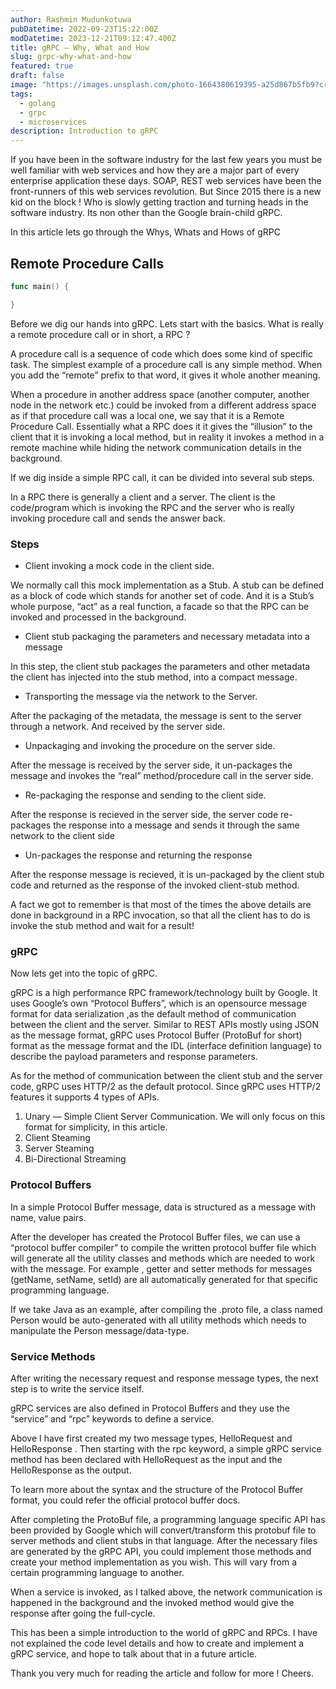 ```yaml
---
author: Rashmin Mudunkotuwa
pubDatetime: 2022-09-23T15:22:00Z
modDatetime: 2023-12-21T09:12:47.400Z
title: gRPC — Why, What and How
slug: grpc-why-what-and-how
featured: true
draft: false
image: "https://images.unsplash.com/photo-1664380619395-a25d867b5fb9?crop=entropy&cs=tinysrgb&fit=max&fm=jpg&q=80&w=1080"
tags:
  - golang
  - grpc
  - microservices
description: Introduction to gRPC
---
```


If you have been in the software industry for the last few years you must be well familiar with web services and how they are a major part of every enterprise application these days. SOAP, REST web services have been the front-runners of this web services revolution. But Since 2015 there is a new kid on the block ! Who is slowly getting traction and turning heads in the software industry. Its non other than the Google brain-child gRPC.

In this article lets go through the Whys, Whats and Hows of gRPC

## Remote Procedure Calls

```go
func main() {

}
```

Before we dig our hands into gRPC. Lets start with the basics. What is really a remote procedure call or in short, a RPC ?

A procedure call is a sequence of code which does some kind of specific task. The simplest example of a procedure call is any simple method. When you add the “remote” prefix to that word, it gives it whole another meaning.

When a procedure in another address space (another computer, another node in the network etc.) could be invoked from a different address space as if that procedure call was a local one, we say that it is a Remote Procedure Call. Essentially what a RPC does it it gives the “illusion” to the client that it is invoking a local method, but in reality it invokes a method in a remote machine while hiding the network communication details in the background.

If we dig inside a simple RPC call, it can be divided into several sub steps.

In a RPC there is generally a client and a server. The client is the code/program which is invoking the RPC and the server who is really invoking procedure call and sends the answer back.

### Steps

- Client invoking a mock code in the client side.

We normally call this mock implementation as a Stub. A stub can be defined as a block of code which stands for another set of code. And it is a Stub’s whole purpose, “act” as a real function, a facade so that the RPC can be invoked and processed in the background.

- Client stub packaging the parameters and necessary metadata into a message

In this step, the client stub packages the parameters and other metadata the client has injected into the stub method, into a compact message.

- Transporting the message via the network to the Server.

After the packaging of the metadata, the message is sent to the server through a network. And received by the server side.

- Unpackaging and invoking the procedure on the server side.

After the message is received by the server side, it un-packages the message and invokes the “real” method/procedure call in the server side.

- Re-packaging the response and sending to the client side.

After the response is recieved in the server side, the server code re-packages the response into a message and sends it through the same network to the client side

- Un-packages the response and returning the response

After the response message is recieved, it is un-packaged by the client stub code and returned as the response of the invoked client-stub method.

A fact we got to remember is that most of the times the above details are done in background in a RPC invocation, so that all the client has to do is invoke the stub method and wait for a result!

### gRPC

Now lets get into the topic of gRPC.

gRPC is a high performance RPC framework/technology built by Google. It uses Google’s own “Protocol Buffers”, which is an opensource message format for data serialization ,as the default method of communication between the client and the server. Similar to REST APIs mostly using JSON as the message format, gRPC uses Protocol Buffer (ProtoBuf for short) format as the message format and the IDL (interface definition language) to describe the payload parameters and response parameters.

As for the method of communication between the client stub and the server code, gRPC uses HTTP/2 as the default protocol. Since gRPC uses HTTP/2 features it supports 4 types of APIs.

1. Unary — Simple Client Server Communication. We will only focus on this format for simplicity, in this article.
2. Client Steaming
3. Server Steaming
4. Bi-Directional Streaming

### Protocol Buffers

In a simple Protocol Buffer message, data is structured as a message with name, value pairs.

After the developer has created the Protocol Buffer files, we can use a “protocol buffer compiler” to compile the written protocol buffer file which will generate all the utility classes and methods which are needed to work with the message. For example , getter and setter methods for messages (getName, setName, setId) are all automatically generated for that specific programming language.

If we take Java as an example, after compiling the .proto file, a class named Person would be auto-generated with all utility methods which needs to manipulate the Person message/data-type.

### Service Methods

After writing the necessary request and response message types, the next step is to write the service itself.

gRPC services are also defined in Protocol Buffers and they use the “service” and “rpc” keywords to define a service.

Above I have first created my two message types, HelloRequest and HelloResponse . Then starting with the rpc keyword, a simple gRPC service method has been declared with HelloRequest as the input and the HelloResponse as the output.

To learn more about the syntax and the structure of the Protocol Buffer format, you could refer the official protocol buffer docs.

After completing the ProtoBuf file, a programming language specific API has been provided by Google which will convert/transform this protobuf file to server methods and client stubs in that language. After the necessary files are generated by the gRPC API, you could implement those methods and create your method implementation as you wish. This will vary from a certain programming language to another.

When a service is invoked, as I talked above, the network communication is happened in the background and the invoked method would give the response after going the full-cycle.

This has been a simple introduction to the world of gRPC and RPCs. I have not explained the code level details and how to create and implement a gRPC service, and hope to talk about that in a future article.

Thank you very much for reading the article and follow for more ! Cheers.
